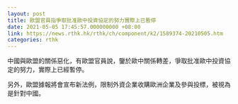 ```yaml
---
layout: post
title: 歐盟官員指爭取批准歐中投資協定的努力實際上已暫停
date: 2021-05-05 17:45:57.000000000 +08:00
link: https://news.rthk.hk/rthk/ch/component/k2/1589374-20210505.htm
categories: rthk
---
```


中國與歐盟的關係惡化，有歐盟官員說，鑒於歐中關係轉差，爭取批准歐中投資協定的努力，實際上已經暫停。

另外，歐盟據報將會宣布新法例，限制外資企業收購歐洲企業及參與投標，被視為是針對中國。
